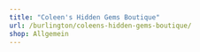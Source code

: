 ```yaml
---
title: "Coleen's Hidden Gems Boutique"
url: /burlington/coleens-hidden-gems-boutique/
shop: Allgemein
---
```

